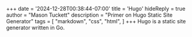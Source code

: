 +++
date = '2024-12-28T00:38:44-07:00'
title = 'Hugo'
hideReply = true
author = "Mason Tuckett"
description = "Primer on Hugo Static Site Generator"
tags = [
    "markdown",
    "css",
    "html",
]
+++
Hugo is a static site generator written in Go.

